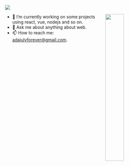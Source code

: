 ![](https://adajuly.github.io/assets/profile.png)

<img align="right" width="35%" src="https://github-readme-stats.vercel.app/api?username=adajuly&title_color=228B22&text_color=fff&icon_color=fff&bg_color=97D3BA&hide_title=true&show_icons=true" /> 


- 🔭 I’m currently working on some projects using react, vue, nodejs and so on.
- 💬 Ask me about anything about web.
- 📫 How to reach me: adajulyforever@gmail.com.

